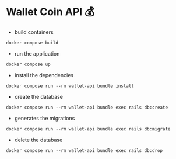 # Wallet Coin API :moneybag:


- build containers
```
docker compose build
```

- run the application
```
docker compose up
```

- install the dependencies
```
docker compose run --rm wallet-api bundle install
```

- create the database
```
docker compose run --rm wallet-api bundle exec rails db:create
```

- generates the migrations
```
docker compose run --rm wallet-api bundle exec rails db:migrate
```

- delete the database
```
docker compose run --rm wallet-api bundle exec rails db:drop
```
